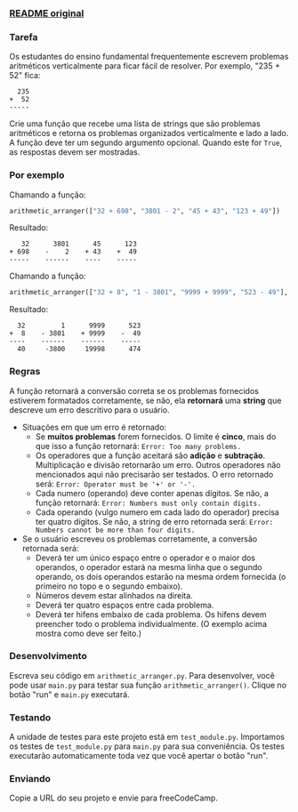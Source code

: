 ### [README original](https://github.com/freeCodeCamp/boilerplate-arithmetic-formatter/blob/master/README.md)

### Tarefa

Os estudantes do ensino fundamental frequentemente escrevem problemas aritméticos verticalmente para ficar fácil de resolver. Por exemplo, "235 + 52" fica:

```
  235
+  52
-----
```

Crie uma função que recebe uma lista de strings que são problemas aritméticos e retorna os problemas organizados verticalmente e lado a lado. A função deve ter um segundo argumento opcional. Quando este for `True`, as respostas devem ser mostradas.

### Por exemplo

Chamando a função:

```py
arithmetic_arranger(["32 + 698", "3801 - 2", "45 + 43", "123 + 49"])
```

Resultado:

```
   32      3801      45      123
+ 698    -    2    + 43    +  49
-----    ------    ----    -----
```

Chamando a função:
```py
arithmetic_arranger(["32 + 8", "1 - 3801", "9999 + 9999", "523 - 49"], True)
```

Resultado:
```
  32         1      9999      523
+  8    - 3801    + 9999    -  49
----    ------    ------    -----
  40     -3800     19998      474
```

### Regras

A função retornará a conversão correta se os problemas fornecidos estiverem formatados corretamente, se não, ela **retornará** uma **string** que descreve um erro descritivo para o usuário.

* Situações em que um erro é retornado:
  * Se **muitos problemas** forem fornecidos. O limite é **cinco**, mais do que isso a função retornará:
    `Error: Too many problems.`
  * Os operadores que a função aceitará são **adição** e **subtração**. Multiplicação e divisão retornarão um erro. Outros operadores não mencionados aqui não precisarão ser testados. O erro retornado será:
    `Error: Operator must be '+' or '-'.`
  * Cada numero (operando) deve conter apenas dígitos. Se não, a função retornará:
    `Error: Numbers must only contain digits.`
  * Cada operando (vulgo numero em cada lado do operador) precisa ter quatro dígitos. Se não, a string de erro retornada será:
    `Error: Numbers cannot be more than four digits.`
*  Se o usuário escreveu os problemas corretamente, a conversão retornada será:
    * Deverá ter um único espaço entre o operador e o maior dos operandos, o operador estará na mesma linha que o segundo operando, os dois operandos estarão na mesma ordem fornecida (o primeiro no topo e o segundo embaixo).
    * Números devem estar alinhados na direita.
    * Deverá ter quatro espaços entre cada problema.
    * Deverá ter hifens embaixo de cada problema. Os hifens devem preencher todo o problema individualmente. (O exemplo acima mostra como deve ser feito.)

### Desenvolvimento

Escreva seu código em `arithmetic_arranger.py`. Para desenvolver, você pode usar `main.py` para testar sua função `arithmetic_arranger()`. Clique no botão "run" e `main.py` executará.

### Testando

A unidade de testes para este projeto está em `test_module.py`. Importamos os testes de `test_module.py` para `main.py` para sua conveniência. Os testes executarão automaticamente toda vez que você apertar o botão "run".

### Enviando

Copie a URL do seu projeto e envie para freeCodeCamp.
